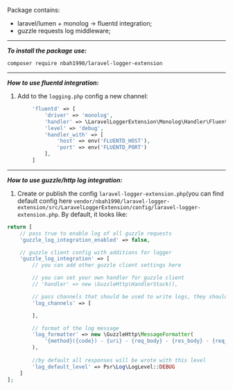 Package contains:

* laravel/lumen + monolog -> fluentd integration;
* guzzle requests log middleware;

___

***To install the package use:***
```
composer require nbah1990/laravel-logger-extension
```

___

***How to use fluentd integration:***

1) Add to the `logging.php` config a new channel:

```php
        'fluentd' => [
            'driver' => 'monolog',
            'handler' => \LaravelLoggerExtension\Monolog\Handler\FluentdHandler::class,
            'level' => 'debug',
            'handler_with' => [
                'host' => env('FLUENTD_HOST'),
                'port' => env('FLUENTD_PORT')
            ],
        ]
```


___

***How to use guzzle/http log integration:***

1) Create or publish the config `laravel-logger-extension.php`(you can find default config here `vendor/nbah1990/laravel-logger-extension/src/LaravelLoggerExtension/config/laravel-logger-extension.php`.
By default, it looks like:
```php
return [
    // pass true to enable log of all guzzle requests
    'guzzle_log_integration_enabled' => false,

    // guzzle client config with additions for logger
    'guzzle_log_integration' => [
        // you can add other guzzle client settings here

        // you can set your own handler for guzzle client
        // 'handler' => new \GuzzleHttp\HandlerStack(),

        // pass channels that should be used to write logs, they should be defined in the 'logging.php' configuration
        'log_channels' => [

        ],

        // format of the log message
        'log_formatter' => new \GuzzleHttp\MessageFormatter(
            '{method}({code}) - {uri} - {req_body} - {res_body} - {req_headers} - {error}'
        ),
        
        //by default all responses will be wrote with this level
        'log_default_level' => Psr\Log\LogLevel::DEBUG
    ]
];

```
